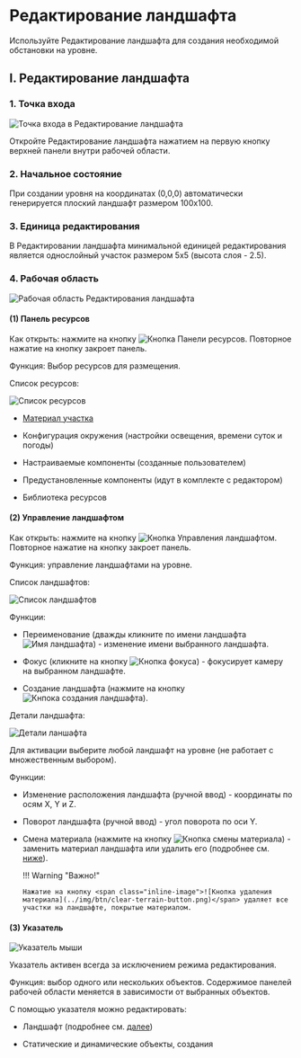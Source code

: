 # Редактирование ландшафта

Используйте Редактирование ландшафта для создания необходимой обстановки на уровне.

## I. Редактирование ландшафта

### 1. Точка входа

![Точка входа в Редактирование ландшафта](../img/interface/terrain-editing/terrain-editing-entry-point.png)

Откройте Редактирование ландшафта нажатием на первую кнопку верхней панели внутри рабочей области.

### 2. Начальное состояние

При создании уровня на координатах (0,0,0) автоматически генерируется плоский ландшафт размером 100х100.

### 3. Единица редактирования

В Редактировании ландшафта минимальной единицей редактирования является однослойный участок размером 5х5 (высота слоя - 2.5).

### 4. Рабочая область

![Рабочая область Редактирования ландшафта](../img/interface/terrain-editing/terrain-editing-main-interface.png)

#### (1) Панель ресурсов

Как открыть: нажмите на кнопку ![Кнопка Панели ресурсов](../img/btn/assets-bar-button.png). Повторное нажатие на кнопку закроет панель.

Функция: Выбор ресурсов для размещения.

Список ресурсов:

![Список ресурсов](../img/interface/terrain-editing/assets-bar.png)

  * [Материал участка](#terrain-modification-free-edit)

  * Конфигурация окружения (настройки освещения, времени суток и погоды)

  * Настраиваемые компоненты (созданные пользователем)

  * Предустановленные компоненты (идут в комплекте с редактором) 

  * Библиотека ресурсов 

#### (2) Управление ландшафтом

Как открыть: нажмите на кнопку ![Кнопка Управления ландшафтом](../img/btn/details-button.png). Повторное нажатие на кнопку закроет панель.

Функция: управление ландшафтами на уровне.

Список ландшафтов:

![Список ландшафтов](../img/interface/terrain-editing/terrain-list.png)

Функции:

  * Переименование (дважды кликните по имени ландшафта <span class="inline-image">![Имя ландшафта](../img/interface/terrain-editing/terrain-name.png)</span>) - изменение имени выбранного ландшафта.

  * Фокус (кликните на кнопку <span class="inline-image">![Кнопка фокуса](../img/interface/terrain-editing/terrain-focus.png)</span>) - фокусирует камеру на выбранном ландшафте.

  * Создание ландшафта (нажмите на кнопку <span class="inline-image">![Кнпока создания ландшафта](../img/interface/terrain-editing/create-terrain-button.png)</span>).

Детали ландшафта:

![Детали ланшафта](../img/interface/terrain-editing/terrain-details.png)

Для активации выберите любой ландшафт на уровне (не работает с множественным выбором).

Функции:

  * Изменение расположения ландшафта (ручной ввод) - координаты по осям X, Y и Z.

  * Поворот ландшафта (ручной ввод) - угол поворота по оси Y.

  * Смена материала (нажмите на кнопку <span class="inline-image">![Кнопка смены материала](../img/interface/terrain-editing/change-material-button.png)</span>) - заменить материал ландшафта или удалить его (подробнее см. [ниже](#terrain-creation)).

    !!! Warning "Важно!"

        Нажатие на кнопку <span class="inline-image">![Кнопка удаления материала](../img/btn/clear-terrain-button.png)</span> удаляет все участки на ландшафте, покрытые материалом.  

#### (3) Указатель

![Указатель мыши](../img/misc/mouse-pointer.png)

Указатель активен всегда за исключением режима редактирования.

Функция: выбор одного или нескольких объектов. Содержимое панелей рабочей области меняется в зависимости от выбранных объектов.

С помощью указателя можно редактировать:

  * Ландшафт (подробнее см. [далее](#terrain-modification-pointer))

  * Статические и динамические объекты, создания

